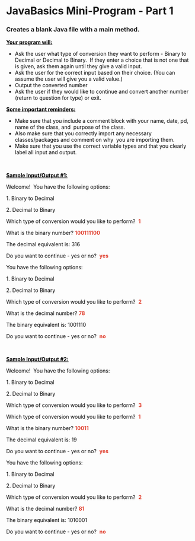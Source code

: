 # JavaBasics Mini-Program - Part 1

<h3>Creates a blank Java file with a main method.</h3>
<p><span style="text-decoration: underline;"><strong><span style="color: #000000; text-decoration: underline;">Your program will:</span></strong></span></p>
<ul>
    <li><span style="color: #000000;">Ask the user what type of conversion they want to perform - Binary to Decimal or Decimal to Binary.&nbsp; If they enter a choice that is not one that is given, ask them again until they give a valid input.</span></li>
    <li><span style="color: #000000;">Ask the user for the correct input based on their choice. (You can assume the user will give you a valid value.)</span></li>
    <li><span style="color: #000000;">Output the converted number</span></li>
    <li><span style="color: #000000;">Ask the user if they would like to continue and convert another number (return to question for type) or exit.</span></li>
</ul>
<p><span style="color: #000000;"><span style="text-decoration: underline;"><strong>Some important reminders:</strong></span>&nbsp;&nbsp;</span></p>
<ul>
    <li aria-level="1"><span style="color: #000000;">Make sure that you include a comment block with your name, date, pd, name of the class, and&nbsp; purpose of the class.&nbsp;&nbsp;</span></li>
    <li aria-level="1"><span style="color: #000000;">Also make sure that you correctly import any necessary classes/packages and comment on why&nbsp; you are importing them.&nbsp;&nbsp;</span></li>
    <li aria-level="1"><span style="color: #000000;">Make sure that you use the correct variable types and that you clearly label all input and output.&nbsp;</span></li>
</ul>
<p>&nbsp;</p>
<p><span style="text-decoration: underline; color: #000000;"><strong>Sample Input/Output #1:</strong></span></p>
<p><span style="color: #000000;">Welcome!&nbsp; You have the following options:</span></p>
<p><span style="color: #000000;">1. Binary to Decimal</span></p>
<p><span style="color: #000000;">2. Decimal to Binary</span></p>
<p><span><span style="color: #000000;">Which type of conversion would you like to perform?&nbsp; </span><span style="color: #e03e2d;"><strong>1</strong></span></span></p>
<p><span style="font-weight: 400;"><span style="color: #000000;">What is the binary number? </span><strong><span style="color: #e03e2d;">100111100</span></strong></span></p>
<p><span style="font-weight: 400; color: #000000;">The decimal equivalent is: 316</span></p>
<p><span style="font-weight: 400;"><span style="color: #000000;">Do you want to continue - yes or no?</span>&nbsp; <span style="color: #e03e2d;"><strong>yes</strong></span></span></p>
<p><span style="color: #000000;">You have the following options:</span></p>
<p><span style="color: #000000;">1. Binary to Decimal</span></p>
<p><span style="color: #000000;">2. Decimal to Binary</span></p>
<p><span><span style="color: #000000;">Which type of conversion would you like to perform?</span>&nbsp; <strong><span style="color: #e03e2d;">2</span></strong></span></p>
<p><span style="font-weight: 400;"><span style="color: #000000;">What is the decimal number?</span> <strong><span style="color: #e03e2d;">78</span></strong></span></p>
<p><span style="font-weight: 400; color: #000000;">The binary equivalent is: 1001110</span></p>
<p><span style="font-weight: 400;"><span style="color: #000000;">Do you want to continue - yes or no?</span>&nbsp; <strong><span style="color: #e03e2d;">no</span></strong></span></p>
<p>&nbsp;</p>
<p><span style="text-decoration: underline; color: #000000;"><strong>Sample Input/Output #2:</strong></span></p>
<p><span style="color: #000000;">Welcome!&nbsp; You have the following options:</span></p>
<p><span style="color: #000000;">1. Binary to Decimal</span></p>
<p><span style="color: #000000;">2. Decimal to Binary</span></p>
<p><span><span style="color: #000000;">Which type of conversion would you like to perform?&nbsp;</span> <span style="color: #e03e2d;"><strong>3</strong></span></span></p>
<p><span><span style="color: #e03e2d;"><span style="color: #000000;">Which type of conversion would you like to perform?&nbsp; </span><strong>1</strong></span></span></p>
<p><span style="font-weight: 400;"><span style="color: #000000;">What is the binary number?</span> <strong><span style="color: #e03e2d;">10011</span></strong></span></p>
<p><span style="font-weight: 400; color: #000000;">The decimal equivalent is: 19</span></p>
<p><span style="font-weight: 400;"><span style="color: #000000;">Do you want to continue - yes or no?</span>&nbsp; <span style="color: #e03e2d;"><strong>yes</strong></span></span></p>
<p><span style="color: #000000;">You have the following options:</span></p>
<p><span style="color: #000000;">1. Binary to Decimal</span></p>
<p><span style="color: #000000;">2. Decimal to Binary</span></p>
<p><span><span style="color: #000000;">Which type of conversion would you like to perform?</span>&nbsp; <strong><span style="color: #e03e2d;">2</span></strong></span></p>
<p><span style="font-weight: 400;"><span style="color: #000000;">What is the decimal number?</span> <strong><span style="color: #e03e2d;">81</span></strong></span></p>
<p><span style="font-weight: 400; color: #000000;">The binary equivalent is: 1010001</span></p>
<p><span style="font-weight: 400;"><span style="color: #000000;">Do you want to continue - yes or no?</span>&nbsp; <strong><span style="color: #e03e2d;">no</span></strong></span></p>
